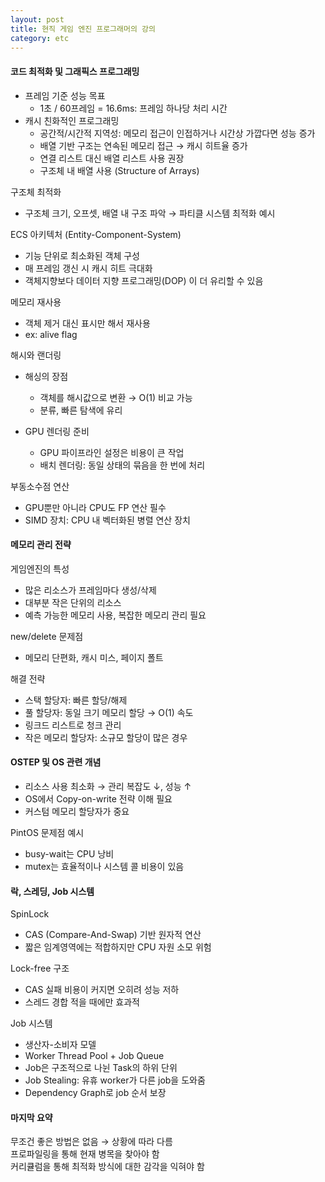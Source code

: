 ```yaml
---
layout: post
title: 현직 게임 엔진 프로그래머의 강의
category: etc
---
```


#### 코드 최적화 및 그래픽스 프로그래밍
- 프레임 기준 성능 목표
    - 1초 / 60프레임 = 16.6ms: 프레임 하나당 처리 시간
- 캐시 친화적인 프로그래밍
    - 공간적/시간적 지역성: 메모리 접근이 인접하거나 시간상 가깝다면 성능 증가
    - 배열 기반 구조는 연속된 메모리 접근 → 캐시 히트율 증가
    - 연결 리스트 대신 배열 리스트 사용 권장
    - 구조체 내 배열 사용 (Structure of Arrays)

구조체 최적화
- 구조체 크기, 오프셋, 배열 내 구조 파악 → 파티클 시스템 최적화 예시

ECS 아키텍처 (Entity-Component-System)
- 기능 단위로 최소화된 객체 구성
- 매 프레임 갱신 시 캐시 히트 극대화
- 객체지향보다 데이터 지향 프로그래밍(DOP) 이 더 유리할 수 있음

메모리 재사용
- 객체 제거 대신 표시만 해서 재사용
- ex: alive flag

해시와 랜더링
- 해싱의 장점
    - 객체를 해시값으로 변환 → O(1) 비교 가능
    - 분류, 빠른 탐색에 유리

- GPU 렌더링 준비
    - GPU 파이프라인 설정은 비용이 큰 작업
    - 배치 렌더링: 동일 상태의 묶음을 한 번에 처리

부동소수점 연산
- GPU뿐만 아니라 CPU도 FP 연산 필수
- SIMD 장치: CPU 내 벡터화된 병렬 연산 장치

#### 메모리 관리 전략
게임엔진의 특성
- 많은 리소스가 프레임마다 생성/삭제
- 대부분 작은 단위의 리소스
- 예측 가능한 메모리 사용, 복잡한 메모리 관리 필요

new/delete 문제점
- 메모리 단편화, 캐시 미스, 페이지 폴트

해결 전략
- 스택 할당자: 빠른 할당/해제
- 풀 할당자: 동일 크기 메모리 할당 → O(1) 속도
- 링크드 리스트로 청크 관리
- 작은 메모리 할당자: 소규모 할당이 많은 경우

#### OSTEP 및 OS 관련 개념

- 리소스 사용 최소화 → 관리 복잡도 ↓, 성능 ↑
- OS에서 Copy-on-write 전략 이해 필요
- 커스텀 메모리 할당자가 중요

PintOS 문제점 예시
- busy-wait는 CPU 낭비
- mutex는 효율적이나 시스템 콜 비용이 있음

#### 락, 스레딩, Job 시스템
SpinLock
- CAS (Compare-And-Swap) 기반 원자적 연산
- 짧은 임계영역에는 적합하지만 CPU 자원 소모 위험  

Lock-free 구조
- CAS 실패 비용이 커지면 오히려 성능 저하
- 스레드 경합 적을 때에만 효과적   

Job 시스템
- 생산자-소비자 모델
- Worker Thread Pool + Job Queue
- Job은 구조적으로 나뉜 Task의 하위 단위
- Job Stealing: 유휴 worker가 다른 job을 도와줌
- Dependency Graph로 job 순서 보장

#### 마지막 요약

무조건 좋은 방법은 없음 → 상황에 따라 다름   
프로파일링을 통해 현재 병목을 찾아야 함   
커리큘럼을 통해 최적화 방식에 대한 감각을 익혀야 함   